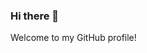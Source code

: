 ### Hi there 👋
Welcome to my GitHub profile! 
<!--
**amel-am/amel-am** is a ✨ _special_ ✨ repository because its `README.md` (this file) appears on your GitHub profile.


-->
